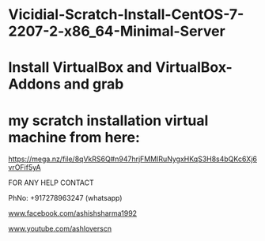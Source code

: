 # Vicidial-Scratch-Install-CentOS-7-2207-2-x86_64-Minimal-Server

# Install VirtualBox and VirtualBox-Addons and grab 
# my scratch installation virtual machine from here:
https://mega.nz/file/8qVkRS6Q#n947hrjFMMIRuNygxHKqS3H8s4bQKc6Xj6vrOFif5yA

FOR ANY HELP CONTACT 

PhNo: +917278963247 (whatsapp)

www.facebook.com/ashishsharma1992

www.youtube.com/ashloverscn

